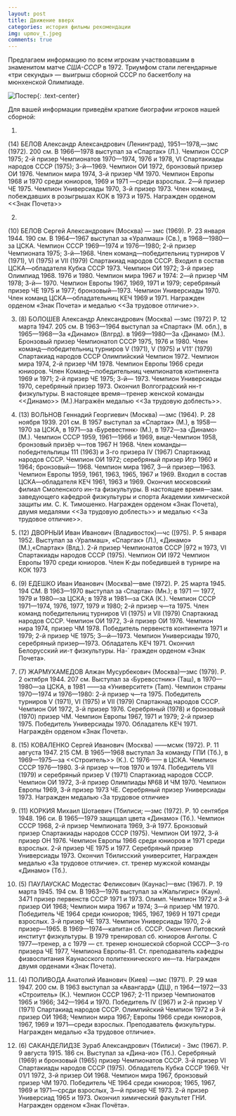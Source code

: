 ```yaml
---
layout: post
title: Движение вверх
categories: история фильмы рекомендации
img: upmov_t.jpeg
comments: true
---
```


Предлагаем информацию по всем игрокам участвовавшим в знаменитом матче *США-СССР* в 1972.
Триумфом стали легендарные «три секунды» — выигрыш 
сборной СССР по баскетболу на мюнхенской Олимпиаде.


![Постер]({{site.baseurl}}/images/upmov.jpg){: .text-center}

Для вашей информации приведём краткие биографии игроков нашей сборной:

1. 
  <!-- <img src="http://sportlegend.kulichki.net/basketball/belov.jpg" alt="Белов А.А." scale="height:40%" align="right" > -->
(14) БЕЛОВ Александр Александрович (Ленинград), 1951—1978‚—змс
(1972). 200 см. В 1966—1978 выступал за «Спартак» (Л.). Чемпион СССР
1975; 2-й призер Чемпионатов 1970—1974, 1976 и 1978, VI Спартакиады народов СССР (1975); 3-й—1969. Чемпион ОИ 1972, бронзовый призер ОИ 1976. Чемпион мира 1974, 3-й призер ЧМ 1970. Чемпион Европы 1968 и 1970 среди юниоров, 1969 и 1971 —среди взрослых. 2—й призер ЧЕ 1975. Чемпион
  Универсиады 1970, 3-й призер 1973. Член команд, побеждавших в розыгрышах КОК в 1973 и 1975.
  Награжден орденом <<Знак Почета>>

2. 
 <!-- <img src="http://kraeved.lib.tomsk.ru/mimg/w250/1759_belov.jpg" alt="Белов C.А." scale="height:40%" align="left"> -->
  (10) БЕЛОВ Сергей Александрович (Москва) — змс (1969). Р. 23 января 1944. 190 см. В 1964—1967 выступал за «Уралмаш» (Св.), в 1968—1980—за ЦСКА. Чемпион СССР 1969—1974 и 1976—1980; 2-й призер Чемпионата
1975; З-й—1968. Член команд—победительниц турниров V (1971), VI
(1975) и VII (1979) Спартакиад народов СССР. Входил в состав
ЦСКА—обладателя Кубка СССР 1973. Чемпион ОИ 1972; 3-й призер
Олимпиад 1968. 1976 и 1980. Чемпион мира 1967 и 1974: 2—й призер ЧМ
1978; 3-й— 1970. Чемпион Европы 1967, 1969, 1971 и 1979; серебряный призер ЧЕ 1975 и 1977;
бронзовый—1973. Чемпион Универсиады 1970. Член команд ЦСКА—обладательниц КЕЧ 1969 и 1971.
 Награжден орденом «Знак Почета» и медалью <<За трудовое отличие>>.

3. (8) БОЛОШЕВ Александр Александрович (Москва) —змс (1972)
Р. 12 марта 1947. 205 см. В 1963—1964 выступал за «Спартак»
(М. обл.), в 1965—1968—3a «Динамо» (Влгрд). в 1969—1980—3а
‹Динамо› (М.). Бронзовый призер Чемпионатоп СССР 1975, 1976 и 1980.
Член команд—победительниц турниров V (1971), V (1975) и V11’ (1979)
Спартакиад народов СССР Олимпийский Чемпион 1972. Чемпион мира 1974, 2-й
призер ЧМ 1978. Чемпион Европы 1966 среди юниоров. Член Команд—победительниц
чемпионатов континента 1969 и 1971; 2-й призер ЧЕ 1975; 3-й— 1973. Чемпион 
Универсиады 1970, серебряный призер 1973. Окончил Волгоградский нн-т физкультуры.
В настоящее время—тренер женской команды <<Динамо>> (М.).Награжён медалью <<За трудовую доблесть>>.

2. (13) ВОЛЬНОВ Геннадий Георгиевич (Москва) —змс (1964). Р. 28 ноября 1939. 201 см. В 1957 выступал за «Спартак» (М.),
в 1958—1970 за ЦСКА, в 1971—за ‹Буревестннк› (М.), в 1972—за ‹Динамо› (М.). Чемпион СССР 1959, 1961—1966 и 1969,
вице-Чемпион 1958, бронзовый призёр ч—тов 1967 H 1968. Член команды—победнтельпицы 111 (1963) и
3-го призера IV (1967) Спартакиад народов СССР. Чемпион ОИ 1972; серебряный призер Игр 1960 и 1964;
бронзовый— 1968. Чемпион мира 1967, 3—й призер—1963. Чемпион Европы 1959, 1961, 1963, 1965, 1967 и 1969.
Входил в состав ЦСКА—обладателя КЕЧ 1961, 1963 и 1969. Окончил
московский филиал Смоленского ин-та физкультуры. В настоящее
время—зам. заведующего кафедрой физкультуры и спорта Академии
химической защиты им. С. К. Тимошенко. Награжден орденом «Знак
Почета), двумя медалями <<За трудовую доблесть>> и медалью <<За трудовое отличие>>.

3. (12) ДВОРНЫИ Иван Иванович (Владивосток)—чс ([975). P. 5 января 1952. Выступал за ‹Уралмаш», «Спаргак» (Л.), «Динамо» (М.),«Спартак» (Влд.). 2-й призер Чемпионатов СССР |972 н 1973, VI Спартакиады
народов СССР (1975). Чемпион ОИ I972 Чемпион Европы 1970 среди юниоров.
Член K-ды победившей в турнире на КОК 1973


1. (9) ЕДЕШКО Иван Иванович (Москва)—вме (1972). P. 25 марта 1945. 194 CM.
B 1963—1970 выступал за ‹Спартак› (Мн.); в 1971 — 1977, 1979 и 1980—за ЦСКА; в 1978 и 1981—за СКА (К.). Чемпион
СССР 1971—1974, 1976, 1977, 1979 и 1980; 2-й призер ч—та 1975. Член команд
победительниц турниров VI (1975) и VII (1979) Спартакиад народов
СССР. Чемпион ОИ 1972, 3-й призер ОИ 1976. Чемпион нира 1974, призер ЧМ 1978. Победитель первенств континента 1971 и 1979; 2-й призер ЧЕ
1975; 3—й—1973. Чемпион Универсиады 1970, серебряный призер—1973.
Обладатель КЕЧ 1971. Окончил Белорусский ии-т физкультуры. На-`
гражден орденом «Знак Почета».

1. (7) ЖАРМУХАМЕДОВ Алжан Мусурбекович (Москва)—змс (1979).
Р. 2 октября 1944. 207 см. Выступал за ‹Буревсстник» (Таш), в
1970—1980—за ЦСКА, в 1981 ——за «Университет» (Tam). Чемпион страны
1970—1974 и 1976—1980: 2-й призер ч—та 1975. Победитель турниров V
(1971), VI (1975) и VII (1979) Спартакнад народов СССР. Чемпион ОИ
1972, 3-й призер 1976. Серебряный (1978) и бронзовый (1970) призер
ЧМ. Чемпион Европы 1967, 1971 и 1979; 2-й призер 1975. Победитель Универсиады 1970. Обладатель КЕЧ 1971. Награждён орденом «Знак Почета›.


1. (15) КОВАЛЕНКО Сергей Иванович (Москва) ——мсмк (1972). P. 11 августа 1947. 215 CM. B 1965—1968 выступал 3a команду ГПИ (Тб.), в 1969—1975—за <<Строитель>> (К.). С 1976—— в ЦСКА. Чемпион СССР 1976—1980. 3-й призер ч—тов 1970 и 1974. Победитель VII (1979) и серебряный призер V (1971) Спартакиад народов СССР. Чемпион ОИ 1972, 3-й
призер Олимпиады №68 И ЧМ 1970. Чемпион Европы 1969, 3-й призер
1973 ЧЕ. Серебряный призер Универсиады 1973.
Награжден медалью
‹За трудовое отличие»


1. (11) КОРКИЯ Михаил Шотаевич (Тбилиси; —змс (1972). P. 10 сентября 1948. 196 си. В 1965—1979 защищал цвета «Динамо» (Тб.). Чемпион СССР 1968, 2-й призер Чемпионата 1969, 3-й 1977. Бронзовый призер Спартакиады народов СССР (1975). Чемпион ОИ 1972, 3-й призер OH 1976. Чемпион Европы 1966 среди юниоров и 1971 среди взрослых. 2-й призер ЧЕ 1975 и 1977. Серебряный призер Универсиады 1973. Окончил Тбилисский университет, Награжден медалью «За трудовое отличие».
ст. тренер мужской команды «Динамо» (Тб.).


3. (5) ПАУЛАУСКАС Модестас Феликсович (Каунас)—вмc (1967).
P. 19 марта 1945. 194 см. В 1963—1976 выступал за «Жальгирис»
(Каун). 3471 призер первенств СССР 1971 и 1973. Олимп. Чемпион 1972 и
3-й призер ОИ 1968; Чемпион мира 1967 и 1974; 3—й призер ЧМ 1970. Победитель ЧЕ 1964 среди юниоров; 1965, 1967, 1969 H 1971 среди взроcлых. 3-й призер ЧЕ 1973. Чемпион Универсиады 1970, 2-й призер—1965.
В 1969—1974—капитан сб. СССР. Окончил Литовский инcтитут физкультуры. В 1979 тренировал сб. юниоров Анголы. С 1977—тренер, а c 1979 — ст. тренер юношеской сборной СССР—З-го призера ЧЕ 1977, Чемпиона
Европы-81. Ст. преподаватель кафедры физвоспитания Каунасского политехнического ин—та. Награжден двумя орденами «Знак
Почета).


4. (4) ПОЛИВОДА Анатолий Иванович (Киев) —змс (1971). P. 29 мая 1947. 200 см. В 1963 выступал за «Авангард» (ДЦ), п 1964—1972—33
«Строитель» (К.). Чемпион СССР 1967; 2-11 призер Чемпионатов 1965 и 1966;
342—1964 и 1970. Победитель IV ([967) и 2-й призер V (1971) Спартакиад народов СССР. Олимпийский Чемпион 1972 и 3-й призер ОИ 1968;
Чемпион мира 1967; Европы 1966 среди юниоров, 1967, 1969 и 1971—среди
взрослых.
Преподаватель физкультуры. Награжден медалью «3a трудовое
отличие».

6. (6) САКАНДЕЛИДЗЕ Зураб Александрович (Тбилиси) - 3мс (1967).
P. 9 августа 1915. 186 сн. Выступал за «Дина-ио» (Тб.). Серебряный
(1969) и бронзовый (1965) призер Чемпионатов СССР. 3-й призер VI Спартакиады народов СССР (1975). Обладатель Кубка СССР 1969. Чт 01/1
1972, 3-й призер ОИ 1968. Чемпион мира 1967, бронзовый призер ЧМ 1970.
Победитель ЧЕ 1964 среди юниоров; 1965, 1967, 1969 и 1971—срсди
взрослых, 3—й призер ЧЕ 1973. 2-й призер Универсиад 1965 и 1973.
Окончил химический факультет ГНИ. Награжден орденом «Знак Почёта».
